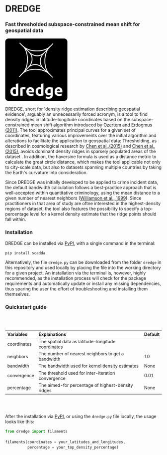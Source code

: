 # DREDGE

### Fast thresholded subspace-constrained mean shift for geospatial data

<img src="/logo.png" alt="logo" width="200px"/>

DREDGE, short for 'density ridge estimation describing geospatial evidence', arguably an unnecessarily forced acronym, is a tool to find density ridges in latitude-longitude coordinates based on the subspace-constrained mean shift algorithm introduced by [Ozertem and Erdogmus (2011)](http://www.jmlr.org/papers/v12/ozertem11a.html). The tool approximates principal curves for a given set of coordinates, featuring various improvements over the initial algorithm and alterations to facilitate the application to geospatial data: Thresholding, as described in cosmological research by [Chen et al.,(2015)](https://academic.oup.com/mnras/article/454/1/1140/1138949) and [Chen et al.,(2015)](https://academic.oup.com/mnras/article-abstract/461/4/3896/2608626), avoids dominant density ridges in sparsely populated areas of the dataset . In addition, the haversine formula is used as a distance metric to calculate the great circle distance, which makes the tool applicable not only to city-scale data, but also to datasets spanning  multiple countries by taking the Earth's curvature into consideration.

Since DREDGE was initially developed to be applied to crime incident data, the default bandwidth calculation follows a best-practice approach that is well-accepted within quantitative criminology, using the mean distance to a given number of nearest neighbors ([Williamson et al., 1999](http://www.esri.com/news/arcuser/0199/crimedata.html)). Since practitioners in that area of study are oftne interested in the highest-density regions of dataset, the tool also features the possibility to specify a top-percentage level for a kernel density estimate that the ridge points should fall within.

### Installation

DREDGE can be installed via [PyPI](https://pypi.org), with a single command in the terminal:

```
pip install scadda
```

Alternatively, the file `dredge.py` can be downloaded from the folder `dredge` in this repository and used locally by placing the file into the working directory for a given project. An installation via the terminal is, however, highly recommended, as the installation process will check for the package requirements and automatically update or install any missing dependencies, thus sparing the user the effort of troubleshooting and installing them themselves.

### Quickstart guide

<br></br>

| Variables                    | Explanations                                        | Default               |
|:-----------------------------|:----------------------------------------------------|:----------------------|
| coordinates                  | The spatial data as latitude-longitude coordinates  |                       |
| neighbors                    | The number of nearest neighbors to get a bandwidth  | 10                    |
| bandwidth                    | The bandwidth used for kernel density estimates     | None                  |
| convergence                  | The threshold used for inter-iteration convergence  | 0.01                  |
| percentage                   | The aimed-for percentage of highest-density ridges  | None                  |

<br></br>

After the installation via [PyPI](https://pypi.org), or using the `dredge.py` file locally, the usage looks like this:

```python
from dredge import filaments

filaments(coordinates = your_latitudes_and_longitudes,
          percentage = your_top_density_percentage) 
```
